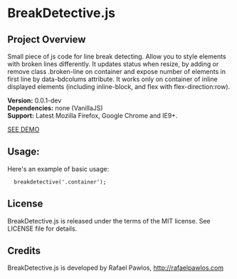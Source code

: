 BreakDetective.js
===========


Project Overview
----------------

Small piece of js code for line break detecting. Allow you to style elements with broken lines differently. 
It updates status when resize, by adding or remove class .broken-line on container and expose number of elements in first line by data-bdcolums attribute.
It works only on container of inline displayed elements (including inline-block, and flex with flex-direction:row).
 
**Version:** 0.0.1-dev  
**Dependencies:** none (VanillaJS)  
**Support:** Latest Mozilla Firefox, Google Chrome and IE9+. 

[SEE DEMO](http://rafaelpawlos.com/breakdetective)


Usage:
----------------

Here's an example of basic usage:

      breakdetective('.container'); 


License
----------------

BreakDetective.js is released under the terms of the MIT license. See LICENSE file for details.


Credits
----------------

BreakDetective.js is developed by Rafael Pawlos, http://rafaelpawlos.com
